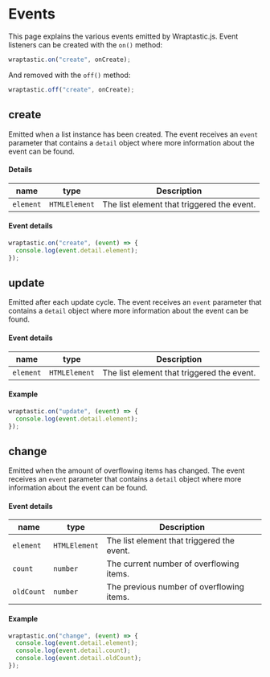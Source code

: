 # Events

This page explains the various events emitted by Wraptastic.js. Event listeners
can be created with the `on()` method:

```js
wraptastic.on("create", onCreate);
```

And removed with the `off()` method:

```js
wraptastic.off("create", onCreate);
```

## create

Emitted when a list instance has been created. The event receives an `event`
parameter that contains a `detail` object where more information about the
event can be found.

#### Details

| name      | type          | Description                                |
| --------- | ------------- | ------------------------------------------ |
| `element` | `HTMLElement` | The list element that triggered the event. |

#### Event details

```js
wraptastic.on("create", (event) => {
  console.log(event.detail.element);
});
```

## update

Emitted after each update cycle. The event receives an `event`
parameter that contains a `detail` object where more information about the
event can be found.

#### Event details

| name      | type          | Description                                |
| --------- | ------------- | ------------------------------------------ |
| `element` | `HTMLElement` | The list element that triggered the event. |

#### Example

```js
wraptastic.on("update", (event) => {
  console.log(event.detail.element);
});
```

## change

Emitted when the amount of overflowing items has changed. The event receives an `event`
parameter that contains a `detail` object where more information about the
event can be found.

#### Event details

| name       | type          | Description                                |
| ---------- | ------------- | ------------------------------------------ |
| `element`  | `HTMLElement` | The list element that triggered the event. |
| `count`    | `number`      | The current number of overflowing items.   |
| `oldCount` | `number`      | The previous number of overflowing items.  |

#### Example

```js
wraptastic.on("change", (event) => {
  console.log(event.detail.element);
  console.log(event.detail.count);
  console.log(event.detail.oldCount);
});
```

